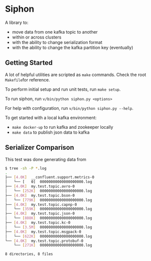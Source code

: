 # Siphon

A library to:
* move data from one kafka topic to another
* within or across clusters
* with the ability to change serialization format
* with the ability to change the kafka partition key (eventually)

## Getting Started

A lot of helpful utilities are scripted as `make` commands.  Check the root
`Makefile`for reference.

To perform initial setup and run unit tests, run `make setup`.

To run siphon, run `v/bin/python siphon.py <options>`

For help with configuration, run `v/bin/python siphon.py --help`.

To get started with a local kafka environment:
* `make docker-up` to run kafka and zookeeper locally
* `make data` to publish json data to kafka


## Serializer Comparison

This test was done generating data from

```bash
$ tree -sh -P *.log
.
├── [4.0K]  __confluent.support.metrics-0
│   └── [   0]  00000000000000000000.log
├── [4.0K]  my.test.topic.avro-0
│   └── [252K]  00000000000000000000.log
├── [4.0K]  my.test.topic.bson-0
│   └── [779K]  00000000000000000000.log
├── [4.0K]  my.test.topic.capnp-0
│   └── [359K]  00000000000000000000.log
├── [4.0K]  my.test.topic.json-0
│   └── [808K]  00000000000000000000.log
├── [4.0K]  my.test.topic.kc-0
│   └── [3.5M]  00000000000000000000.log
├── [4.0K]  my.test.topic.msgpack-0
│   └── [622K]  00000000000000000000.log
└── [4.0K]  my.test.topic.protobuf-0
    └── [271K]  00000000000000000000.log

8 directories, 8 files
```
